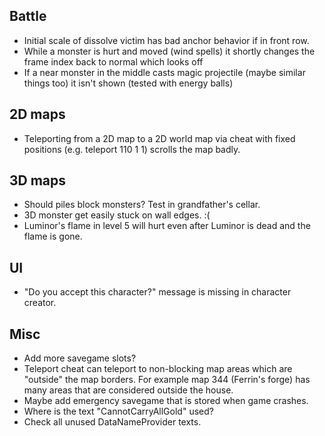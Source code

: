 ## Battle

- Initial scale of dissolve victim has bad anchor behavior if in front row.
- While a monster is hurt and moved (wind spells) it shortly changes the frame index back to normal which looks off
- If a near monster in the middle casts magic projectile (maybe similar things too) it isn't shown (tested with energy balls)


## 2D maps

- Teleporting from a 2D map to a 2D world map via cheat with fixed positions (e.g. teleport 110 1 1) scrolls the map badly.


## 3D maps

- Should piles block monsters? Test in grandfather's cellar.
- 3D monster get easily stuck on wall edges. :(
- Luminor's flame in level 5 will hurt even after Luminor is dead and the flame is gone.


## UI

- "Do you accept this character?" message is missing in character creator.


## Misc

- Add more savegame slots?
- Teleport cheat can teleport to non-blocking map areas which are "outside" the map borders.
  For example map 344 (Ferrin's forge) has many areas that are considered outside the house.
- Maybe add emergency savegame that is stored when game crashes.
- Where is the text "CannotCarryAllGold" used?
- Check all unused DataNameProvider texts.